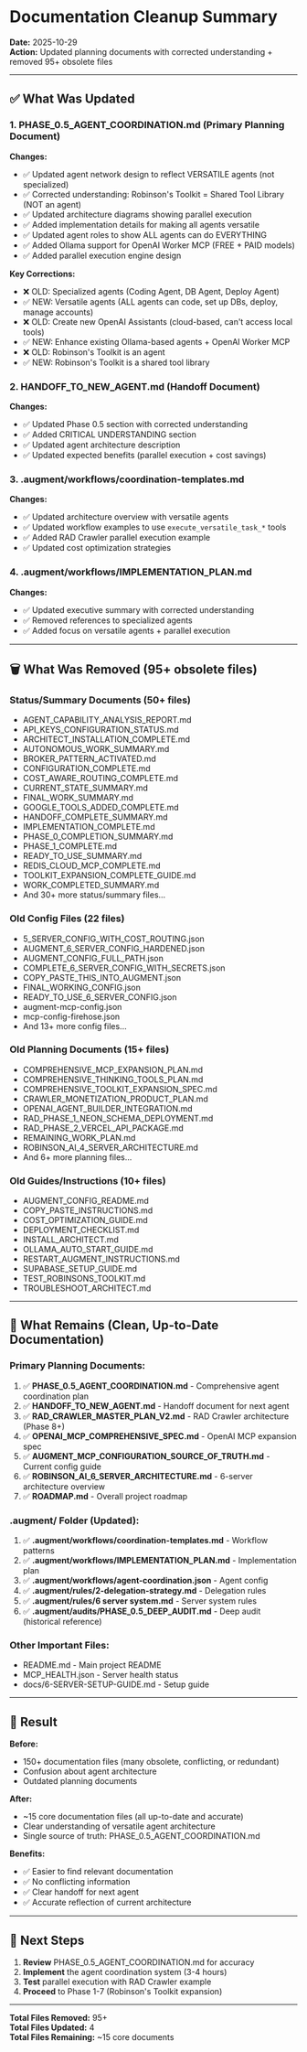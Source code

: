 # Documentation Cleanup Summary

**Date:** 2025-10-29  
**Action:** Updated planning documents with corrected understanding + removed 95+ obsolete files

---

## ✅ **What Was Updated**

### **1. PHASE_0.5_AGENT_COORDINATION.md** (Primary Planning Document)
**Changes:**
- ✅ Updated agent network design to reflect VERSATILE agents (not specialized)
- ✅ Corrected understanding: Robinson's Toolkit = Shared Tool Library (NOT an agent)
- ✅ Updated architecture diagrams showing parallel execution
- ✅ Added implementation details for making all agents versatile
- ✅ Updated agent roles to show ALL agents can do EVERYTHING
- ✅ Added Ollama support for OpenAI Worker MCP (FREE + PAID models)
- ✅ Added parallel execution engine design

**Key Corrections:**
- ❌ OLD: Specialized agents (Coding Agent, DB Agent, Deploy Agent)
- ✅ NEW: Versatile agents (ALL agents can code, set up DBs, deploy, manage accounts)
- ❌ OLD: Create new OpenAI Assistants (cloud-based, can't access local tools)
- ✅ NEW: Enhance existing Ollama-based agents + OpenAI Worker MCP
- ❌ OLD: Robinson's Toolkit is an agent
- ✅ NEW: Robinson's Toolkit is a shared tool library

### **2. HANDOFF_TO_NEW_AGENT.md** (Handoff Document)
**Changes:**
- ✅ Updated Phase 0.5 section with corrected understanding
- ✅ Added CRITICAL UNDERSTANDING section
- ✅ Updated agent architecture description
- ✅ Updated expected benefits (parallel execution + cost savings)

### **3. .augment/workflows/coordination-templates.md**
**Changes:**
- ✅ Updated architecture overview with versatile agents
- ✅ Updated workflow examples to use `execute_versatile_task_*` tools
- ✅ Added RAD Crawler parallel execution example
- ✅ Updated cost optimization strategies

### **4. .augment/workflows/IMPLEMENTATION_PLAN.md**
**Changes:**
- ✅ Updated executive summary with corrected understanding
- ✅ Removed references to specialized agents
- ✅ Added focus on versatile agents + parallel execution

---

## 🗑️ **What Was Removed** (95+ obsolete files)

### **Status/Summary Documents (50+ files)**
- AGENT_CAPABILITY_ANALYSIS_REPORT.md
- API_KEYS_CONFIGURATION_STATUS.md
- ARCHITECT_INSTALLATION_COMPLETE.md
- AUTONOMOUS_WORK_SUMMARY.md
- BROKER_PATTERN_ACTIVATED.md
- CONFIGURATION_COMPLETE.md
- COST_AWARE_ROUTING_COMPLETE.md
- CURRENT_STATE_SUMMARY.md
- FINAL_WORK_SUMMARY.md
- GOOGLE_TOOLS_ADDED_COMPLETE.md
- HANDOFF_COMPLETE_SUMMARY.md
- IMPLEMENTATION_COMPLETE.md
- PHASE_0_COMPLETION_SUMMARY.md
- PHASE_1_COMPLETE.md
- READY_TO_USE_SUMMARY.md
- REDIS_CLOUD_MCP_COMPLETE.md
- TOOLKIT_EXPANSION_COMPLETE_GUIDE.md
- WORK_COMPLETED_SUMMARY.md
- And 30+ more status/summary files...

### **Old Config Files (22 files)**
- 5_SERVER_CONFIG_WITH_COST_ROUTING.json
- AUGMENT_6_SERVER_CONFIG_HARDENED.json
- AUGMENT_CONFIG_FULL_PATH.json
- COMPLETE_6_SERVER_CONFIG_WITH_SECRETS.json
- COPY_PASTE_THIS_INTO_AUGMENT.json
- FINAL_WORKING_CONFIG.json
- READY_TO_USE_6_SERVER_CONFIG.json
- augment-mcp-config.json
- mcp-config-firehose.json
- And 13+ more config files...

### **Old Planning Documents (15+ files)**
- COMPREHENSIVE_MCP_EXPANSION_PLAN.md
- COMPREHENSIVE_THINKING_TOOLS_PLAN.md
- COMPREHENSIVE_TOOLKIT_EXPANSION_SPEC.md
- CRAWLER_MONETIZATION_PRODUCT_PLAN.md
- OPENAI_AGENT_BUILDER_INTEGRATION.md
- RAD_PHASE_1_NEON_SCHEMA_DEPLOYMENT.md
- RAD_PHASE_2_VERCEL_API_PACKAGE.md
- REMAINING_WORK_PLAN.md
- ROBINSON_AI_4_SERVER_ARCHITECTURE.md
- And 6+ more planning files...

### **Old Guides/Instructions (10+ files)**
- AUGMENT_CONFIG_README.md
- COPY_PASTE_INSTRUCTIONS.md
- COST_OPTIMIZATION_GUIDE.md
- DEPLOYMENT_CHECKLIST.md
- INSTALL_ARCHITECT.md
- OLLAMA_AUTO_START_GUIDE.md
- RESTART_AUGMENT_INSTRUCTIONS.md
- SUPABASE_SETUP_GUIDE.md
- TEST_ROBINSONS_TOOLKIT.md
- TROUBLESHOOT_ARCHITECT.md

---

## 📁 **What Remains** (Clean, Up-to-Date Documentation)

### **Primary Planning Documents:**
1. ✅ **PHASE_0.5_AGENT_COORDINATION.md** - Comprehensive agent coordination plan
2. ✅ **HANDOFF_TO_NEW_AGENT.md** - Handoff document for next agent
3. ✅ **RAD_CRAWLER_MASTER_PLAN_V2.md** - RAD Crawler architecture (Phase 8+)
4. ✅ **OPENAI_MCP_COMPREHENSIVE_SPEC.md** - OpenAI MCP expansion spec
5. ✅ **AUGMENT_MCP_CONFIGURATION_SOURCE_OF_TRUTH.md** - Current config guide
6. ✅ **ROBINSON_AI_6_SERVER_ARCHITECTURE.md** - 6-server architecture overview
7. ✅ **ROADMAP.md** - Overall project roadmap

### **.augment/ Folder (Updated):**
1. ✅ **.augment/workflows/coordination-templates.md** - Workflow patterns
2. ✅ **.augment/workflows/IMPLEMENTATION_PLAN.md** - Implementation plan
3. ✅ **.augment/workflows/agent-coordination.json** - Agent config
4. ✅ **.augment/rules/2-delegation-strategy.md** - Delegation rules
5. ✅ **.augment/rules/6 server system.md** - Server system rules
6. ✅ **.augment/audits/PHASE_0.5_DEEP_AUDIT.md** - Deep audit (historical reference)

### **Other Important Files:**
- README.md - Main project README
- MCP_HEALTH.json - Server health status
- docs/6-SERVER-SETUP-GUIDE.md - Setup guide

---

## 🎯 **Result**

**Before:**
- 150+ documentation files (many obsolete, conflicting, or redundant)
- Confusion about agent architecture
- Outdated planning documents

**After:**
- ~15 core documentation files (all up-to-date and accurate)
- Clear understanding of versatile agent architecture
- Single source of truth: PHASE_0.5_AGENT_COORDINATION.md

**Benefits:**
- ✅ Easier to find relevant documentation
- ✅ No conflicting information
- ✅ Clear handoff for next agent
- ✅ Accurate reflection of current architecture

---

## 📝 **Next Steps**

1. **Review** PHASE_0.5_AGENT_COORDINATION.md for accuracy
2. **Implement** the agent coordination system (3-4 hours)
3. **Test** parallel execution with RAD Crawler example
4. **Proceed** to Phase 1-7 (Robinson's Toolkit expansion)

---

**Total Files Removed:** 95+  
**Total Files Updated:** 4  
**Total Files Remaining:** ~15 core documents

